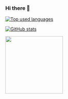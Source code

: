 ### Hi there 👋

<!--
**nogueirayure001/nogueirayure001** is a ✨ _special_ ✨ repository because its `README.md` (this file) appears on your GitHub profile.

Here are some ideas to get you started:

- 🔭 I’m currently working on ...
- 🌱 I’m currently learning ...
- 👯 I’m looking to collaborate on ...
- 🤔 I’m looking for help with ...
- 💬 Ask me about ...
- 📫 How to reach me: ...
- 😄 Pronouns: ...
- ⚡ Fun fact: ...
-->

[![Top used languages](https://github-readme-stats.vercel.app/api/top-langs/?username=nogueirayure001)](https://github.com/anuraghazra/github-readme-stats)

[![GitHub stats](https://github-readme-stats.vercel.app/api?username=nogueirayure001)](https://github.com/anuraghazra/github-readme-stats)

<img height="180em" src="https://github-readme-stats.vercel.app/api?username=nogueirayure001&show_icons=true&hide_border=true&&count_private=true&include_all_commits=true" />
